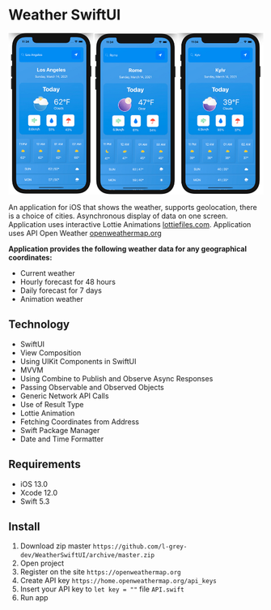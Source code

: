 # Weather  SwiftUI

![screenshot1](/Screenshots/WeatherScrinshot.jpg)

An application for iOS that shows the weather, supports geolocation, there is a choice of cities. Asynchronous display of data on one screen. Application uses interactive Lottie Animations [lottiefiles.com](https://lottiefiles.com). Application uses API Open Weather [openweathermap.org](https://openweathermap.org/api/one-call-api)

**Application provides the following weather data for any geographical coordinates:**
- Current weather
- Hourly forecast for 48 hours
- Daily forecast for 7 days
- Animation weather

## Technology 
- SwiftUI
- View Composition
- Using UIKit Components in SwiftUI
- MVVM
- Using Combine to Publish and Observe Async Responses
- Passing Observable and Observed Objects
- Generic Network API Calls
- Use of Result Type
- Lottie Animation
- Fetching Coordinates from Address
- Swift Package Manager
- Date and Time Formatter

## Requirements
- iOS 13.0
- Xcode 12.0
- Swift 5.3

## Install
1. Download zip master `https://github.com/l-grey-dev/WeatherSwiftUI/archive/master.zip`
2. Open project
3. Register on the site `https://openweathermap.org`  
4. Create API key `https://home.openweathermap.org/api_keys`
5. Insert your API key to `let key = ""`  file `API.swift`
6. Run app

